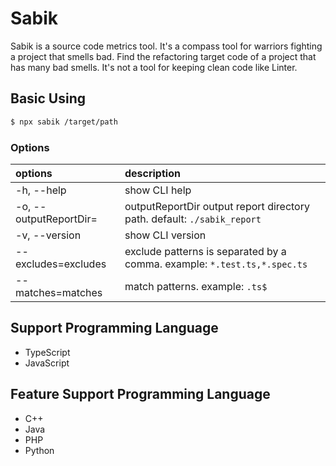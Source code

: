 # Sabik

Sabik is a source code metrics tool.
It's a compass tool for warriors fighting a project that smells bad.
Find the refactoring target code of a project that has many bad smells.
It's not a tool for keeping clean code like Linter.

## Basic Using

```bash
$ npx sabik /target/path
```

### Options

|options|description|
|:--|:--|
| -h, --help | show CLI help |
| -o, --outputReportDir= | outputReportDir output report directory path. default: `./sabik_report` |
| -v, --version | show CLI version |
| --excludes=excludes | exclude patterns is separated by a comma.  example: `*.test.ts,*.spec.ts` |
| --matches=matches |  match patterns. example: `.ts$` |

## Support Programming Language

* TypeScript
* JavaScript

## Feature Support Programming Language

* C++
* Java
* PHP
* Python
